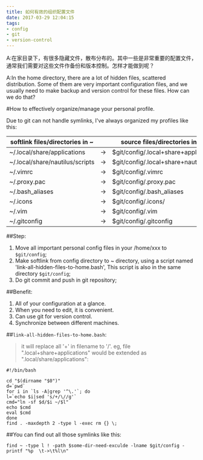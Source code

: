 ```yaml
---
title: 如何有效的组织配置文件
date: 2017-03-29 12:04:15
tags:
- config
- git
- version-control
---
```

A:在家目录下，有很多隐藏文件，散布分布的。其中一些是非常重要的配置文件，通常我们需要对这些文件作备份和版本控制。怎样才能做到呢？

A:In the home directory, there are a lot of hidden files, scattered distribution. Some of them are very important configuration files, and we usually need to make backup and version control for these files. How can we do that? 

#How to effectively organize/manage your personal profile.

Due to git can not handle symlinks, I've always organized my profiles like this:

softlink files/directories in ~||source files/directories in git repo
--|--|--
~/.local/share/applications|->|$git/config/.local+share+applications
~/.local/share/nautilus/scripts|->|$git/config/.local+share+nautilus+scripts
~/.vimrc|->|$git/config/.vimrc
~/.proxy.pac|->|$git/config/.proxy.pac
~/.bash_aliases|->|$git/config/.bash_aliases
~/.icons|->|$git/config/.icons/
~/.vim|->|$git/config/.vim
~/.gitconfig|->|$git/config/.gitconfig

##Step:

1. Move all important personal config files in your /home/xxx to `$git/config`;
1. Make softlink from config directory to ~ directory, using a script named 'link-all-hidden-files-to-home.bash', This script is also in the same directory `$git/config`;
1. Do git commit and push in git repository;

##Benefit:

1. All of your configuration at a glance.
1. When you need to edit, it is convenient.
1. Can use git for version control.
1. Synchronize between different machines.

##`link-all-hidden-files-to-home.bash`:

> it will replace all '+' in filename to '/'. eg, file ".local+share+applications" would be extended as ".local/share/applications":

```
#!/bin/bash

cd "$(dirname "$0")"
d=`pwd`
for i in `ls -A|grep '^\.'`; do
l=`echo $i|sed 's/+/\//g'`
cmd="ln -sf $d/$i ~/$l"
echo $cmd
eval $cmd
done
find . -maxdepth 2 -type l -exec rm {} \;
```

##You can find out all those symlinks like this:
```
find ~ -type l ! -path $some-dir-need-exculde -lname $git/config -printf "%p  \t->\t%l\n"
```

